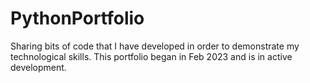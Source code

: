 # PythonPortfolio
Sharing bits of code that I have developed in order to demonstrate my technological skills. This portfolio began in Feb 2023 and is in active development.

